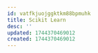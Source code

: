 ```yaml
---
id: vatfkjuojggktkm88bpmuhk
title: Scikit Learn
desc: ''
updated: 1744370469012
created: 1744370469012
---
```


